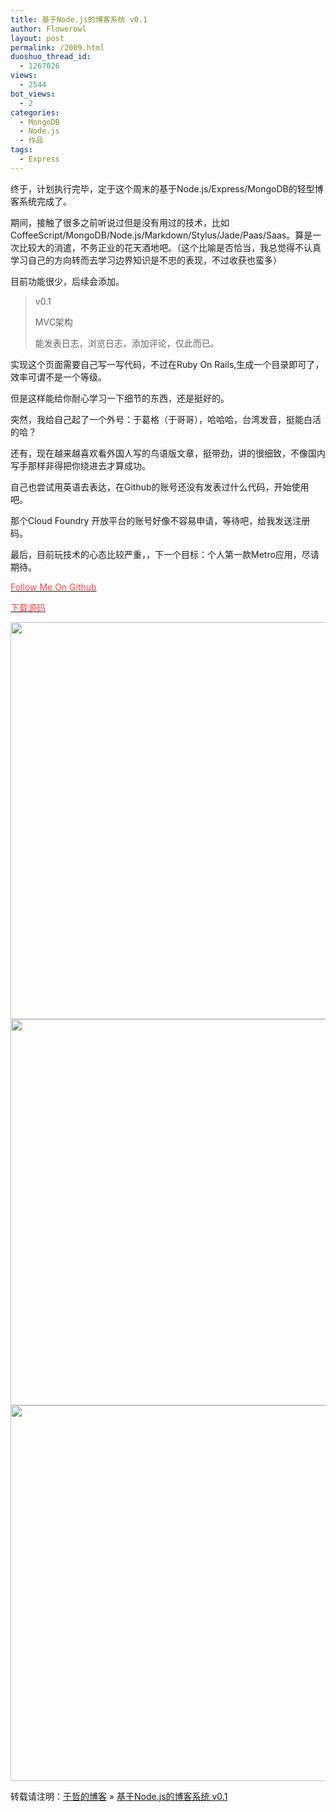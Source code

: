 ```yaml
---
title: 基于Node.js的博客系统 v0.1
author: Flowerowl
layout: post
permalink: /2009.html
duoshuo_thread_id:
  - 1267026
views:
  - 2544
bot_views:
  - 2
categories:
  - MongoDB
  - Node.js
  - 作品
tags:
  - Express
---
```

终于，计划执行完毕，定于这个周末的基于Node.js/Express/MongoDB的轻型博客系统完成了。

期间，接触了很多之前听说过但是没有用过的技术，比如CoffeeScript/MongoDB/Node.js/Markdown/Stylus/Jade/Paas/Saas。算是一次比较大的消遣，不务正业的花天酒地吧。（这个比喻是否恰当，我总觉得不认真学习自己的方向转而去学习边界知识是不忠的表现，不过收获也蛮多）

目前功能很少，后续会添加。

> v0.1
> 
> MVC架构
> 
> 能发表日志，浏览日志，添加评论，仅此而已。

实现这个页面需要自己写一写代码，不过在Ruby On Rails,生成一个目录即可了，效率可谓不是一个等级。

但是这样能给你耐心学习一下细节的东西，还是挺好的。

突然，我给自己起了一个外号：于葛格（于哥哥），哈哈哈，台湾发音，挺能白活的哈？

还有，现在越来越喜欢看外国人写的鸟语版文章，挺带劲，讲的很细致，不像国内写手那样非得把你绕进去才算成功。

自己也尝试用英语去表达，在Github的账号还没有发表过什么代码，开始使用吧。

那个Cloud Foundry 开放平台的账号好像不容易申请，等待吧，给我发送注册码。

最后，目前玩技术的心态比较严重，，下一个目标：个人第一款Metro应用，尽请期待。

<span style="color: #ff4040;"><a href="https://github.com/Flowerowl" target="_blank"><span style="color: #ff4040;">Follow Me On Github</span></a></span>

<span style="color: #ff4040;"><a href="http://dl.dbank.com/c0keqd2snb" target="_blank"><span style="color: #ff4040;">下载源码</span></a></span>

<img class="aligncenter size-full wp-image-2011" title="NodeBlog" src="http://lazynight.me/wp-content/uploads/2012/04/NodeBlog.gif" alt="" width="975" height="635" />

<img class="aligncenter size-full wp-image-2012" title="NodeBlog2" src="http://lazynight.me/wp-content/uploads/2012/04/NodeBlog2.gif" alt="" width="991" height="618" />

<img class="aligncenter size-full wp-image-2010" title="NodeBlog3" src="http://lazynight.me/wp-content/uploads/2012/04/NodeBlog3.gif" alt="" width="1004" height="601" />

转载请注明：[于哲的博客][1] &raquo; [基于Node.js的博客系统 v0.1][2]

 [1]: http://lazynight.me
 [2]: http://lazynight.me/2009.html